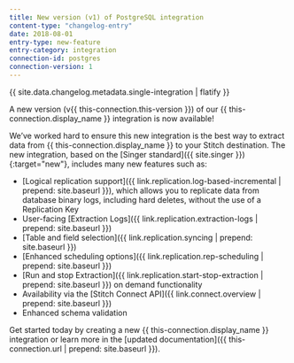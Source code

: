 ```yaml
---
title: New version (v1) of PostgreSQL integration
content-type: "changelog-entry"
date: 2018-08-01
entry-type: new-feature
entry-category: integration
connection-id: postgres
connection-version: 1
---
```

{{ site.data.changelog.metadata.single-integration | flatify }}

A new version (v{{ this-connection.this-version }}) of our {{ this-connection.display_name }} integration is now available! 

We’ve worked hard to ensure this new integration is the best way to extract data from {{ this-connection.display_name }} to your Stitch destination. The new integration, based on the [Singer standard]({{ site.singer }}){:target="new"}, includes many new features such as:

- [Logical replication support]({{ link.replication.log-based-incremental | prepend: site.baseurl }}), which allows you to replicate data from database binary logs, including hard deletes, without the use of a Replication Key
- User-facing [Extraction Logs]({{ link.replication.extraction-logs | prepend: site.baseurl }})
- [Table and field selection]({{ link.replication.syncing | prepend: site.baseurl }})
- [Enhanced scheduling options]({{ link.replication.rep-scheduling | prepend: site.baseurl }})
- [Run and stop Extraction]({{ link.replication.start-stop-extraction | prepend: site.baseurl }}) on demand functionality
- Availability via the [Stitch Connect API]({{ link.connect.overview | prepend: site.baseurl }})
- Enhanced schema validation

Get started today by creating a new {{ this-connection.display_name }} integration or learn more in the [updated documentation]({{ this-connection.url | prepend: site.baseurl }}).